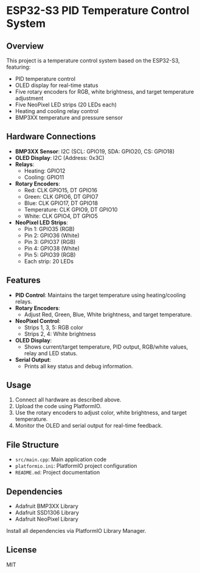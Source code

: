 # ESP32-S3 PID Temperature Control System

## Overview
This project is a temperature control system based on the ESP32-S3, featuring:
- PID temperature control
- OLED display for real-time status
- Five rotary encoders for RGB, white brightness, and target temperature adjustment
- Five NeoPixel LED strips (20 LEDs each)
- Heating and cooling relay control
- BMP3XX temperature and pressure sensor

## Hardware Connections
- **BMP3XX Sensor**: I2C (SCL: GPIO19, SDA: GPIO20, CS: GPIO18)
- **OLED Display**: I2C (Address: 0x3C)
- **Relays**:
  - Heating: GPIO12
  - Cooling: GPIO11
- **Rotary Encoders**:
  - Red: CLK GPIO15, DT GPIO16
  - Green: CLK GPIO6, DT GPIO7
  - Blue: CLK GPIO17, DT GPIO18
  - Temperature: CLK GPIO9, DT GPIO10
  - White: CLK GPIO4, DT GPIO5
- **NeoPixel LED Strips**:
  - Pin 1: GPIO35 (RGB)
  - Pin 2: GPIO36 (White)
  - Pin 3: GPIO37 (RGB)
  - Pin 4: GPIO38 (White)
  - Pin 5: GPIO39 (RGB)
  - Each strip: 20 LEDs

## Features
- **PID Control**: Maintains the target temperature using heating/cooling relays.
- **Rotary Encoders**:
  - Adjust Red, Green, Blue, White brightness, and target temperature.
- **NeoPixel Control**:
  - Strips 1, 3, 5: RGB color
  - Strips 2, 4: White brightness
- **OLED Display**:
  - Shows current/target temperature, PID output, RGB/white values, relay and LED status.
- **Serial Output**:
  - Prints all key status and debug information.

## Usage
1. Connect all hardware as described above.
2. Upload the code using PlatformIO.
3. Use the rotary encoders to adjust color, white brightness, and target temperature.
4. Monitor the OLED and serial output for real-time feedback.

## File Structure
- `src/main.cpp`: Main application code
- `platformio.ini`: PlatformIO project configuration
- `README.md`: Project documentation

## Dependencies
- Adafruit BMP3XX Library
- Adafruit SSD1306 Library
- Adafruit NeoPixel Library

Install all dependencies via PlatformIO Library Manager.

## License
MIT
